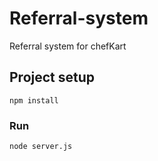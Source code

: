# Referral-system
Referral system for chefKart

## Project setup
```
npm install
```

### Run
```
node server.js
```
